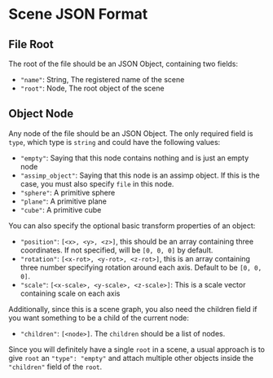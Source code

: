 # Scene JSON Format

## File Root

The root of the file should be an JSON Object, containing two fields:

- `"name"`: String, The registered name of the scene
- `"root"`: Node, The root object of the scene

## Object Node

Any node of the file should be an JSON Object. The only required field is `type`, which type is `string` and could have the following values:

- `"empty"`: Saying that this node contains nothing and is just an empty node
- `"assimp_object"`: Saying that this node is an assimp object. If this is the case, you must also specify `file` in this node.
- `"sphere"`: A primitive sphere
- `"plane"`: A primitive plane
- `"cube"`: A primitive cube

You can also specify the optional basic transform properties of an object:

- `"position"`: `[<x>, <y>, <z>]`, this should be an array containing three coordinates. If not specified, will be `[0, 0, 0]` by default.
- `"rotation"`: `[<x-rot>, <y-rot>, <z-rot>]`, this is an array containing three number specifying rotation around each axis. Default to be `[0, 0, 0]`.
- `"scale"`: `[<x-scale>, <y-scale>, <z-scale>]`: This is a scale vector containing scale on each axis

Additionally, since this is a scene graph, you also need the children field if you want something to be a child of the current node:

- `"children"`: `[<node>]`. The `children` should be a list of nodes.

Since you will definitely have a single `root` in a scene, a usual approach is to give `root` an `"type": "empty"` and attach multiple other objects inside the `"children"` field of the `root`.